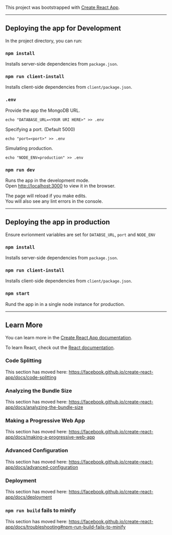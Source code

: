 This project was bootstrapped with [Create React App](https://github.com/facebook/create-react-app).

---

## Deploying the app for Development

In the project directory, you can run:

### `npm install`

Installs server-side dependencies from `package.json`.

### `npm run client-install`

Installs client-side dependencies from `client/package.json`.

### `.env`

Provide the app the MongoDB URL.

```
echo "DATABASE_URL=<YOUR URI HERE>" >> .env
```

Specifying a port. (Default 5000)

```
echo "port=<port>" >> .env
```

Simulating production.

```
echo "NODE_ENV=production" >> .env
```

### `npm run dev`

Runs the app in the development mode.<br>
Open [http://localhost:3000](http://localhost:3000) to view it in the browser.

The page will reload if you make edits.<br>
You will also see any lint errors in the console.

---

## Deploying the app in production

Ensure evrionment variables are set for `DATABSE_URL`, `port` and `NODE_ENV`

### `npm install`

Installs server-side dependencies from `package.json`.

### `npm run client-install`

Installs client-side dependencies from `client/package.json`.

### `npm start`

Rund the app in in a single node instance for production.

---

## Learn More

You can learn more in the [Create React App documentation](https://facebook.github.io/create-react-app/docs/getting-started).

To learn React, check out the [React documentation](https://reactjs.org/).

### Code Splitting

This section has moved here: https://facebook.github.io/create-react-app/docs/code-splitting

### Analyzing the Bundle Size

This section has moved here: https://facebook.github.io/create-react-app/docs/analyzing-the-bundle-size

### Making a Progressive Web App

This section has moved here: https://facebook.github.io/create-react-app/docs/making-a-progressive-web-app

### Advanced Configuration

This section has moved here: https://facebook.github.io/create-react-app/docs/advanced-configuration

### Deployment

This section has moved here: https://facebook.github.io/create-react-app/docs/deployment

### `npm run build` fails to minify

This section has moved here: https://facebook.github.io/create-react-app/docs/troubleshooting#npm-run-build-fails-to-minify
